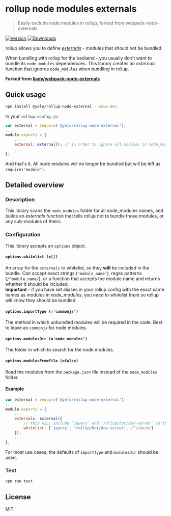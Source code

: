 rollup node modules externals
==============================
> Easily exclude node modules in rollup, forked from webpack-node-externals

[![Version](https://img.shields.io/npm/v/@yelo/rollup-node-externals.svg)](https://www.npmjs.org/package/@yelo/rollup-node-externals)
[![Downloads](https://img.shields.io/npm/dm/@yelo/rollup-node-externals.svg)](https://www.npmjs.org/package/@yelo/rollup-node-externals)

rollup allows you to define [*externals*](https://rollupjs.org/#peer-dependencies) - modules that should not be bundled.

When bundling with rollup for the backend - you usually don't want to bundle its `node_modules` dependencies.
This library creates an *externals* function that ignores `node_modules` when bundling in rollup.

**Forked from [liady/webpack-node-externals](https://github.com/liady/webpack-node-externals)**

## Quick usage
```sh
npm install @yelo/rollup-node-external --save-dev
```

In your `rollup.config.js`:
```js
var external = require('@yelo/rollup-node-external');
...
module.exports = {
    ...
    external: external(), // in order to ignore all modules in node_modules folder
    ...
};
```
And that's it. All node modules will no longer be bundled but will be left as `require('module')`.

## Detailed overview
### Description
This library scans the `node_modules` folder for all node_modules names, and builds an *externals* function that tells rollup not to bundle those modules, or any sub-modules of theirs.

### Configuration
This library accepts an `options` object.

#### `options.whitelist (=[])`
An array for the `externals` to whitelist, so they **will** be included in the bundle. Can accept exact strings (`'module_name'`), regex patterns (`/^module_name/`), or a function that accepts the module name and returns whether it should be included.
<br/>**Important** - if you have set aliases in your rollup config with the exact same names as modules in *node_modules*, you need to whitelist them so rollup will know they should be bundled.

#### `options.importType (='commonjs')`
The method in which unbundled modules will be required in the code. Best to leave as `commonjs` for node modules.

#### `options.modulesDir (='node_modules')`
The folder in which to search for the node modules.

#### `options.modulesFromFile (=false)`
Read the modules from the `package.json` file instead of the `node_modules` folder.

#### Example
```js
var external = require('@yelo/rollup-node-external');
...
module.exports = {
    ...
    externals: external({
        // this WILL include `jquery` and `rollup/hot/dev-server` in the bundle, as well as `lodash/*`
        whitelist: ['jquery', 'rollup/hot/dev-server', /^lodash/]
    }),
    ...
};
```
    
For most use cases, the defaults of `importType` and `modulesDir` should be used.

### Test
```sh
npm run test
```

## License
MIT
